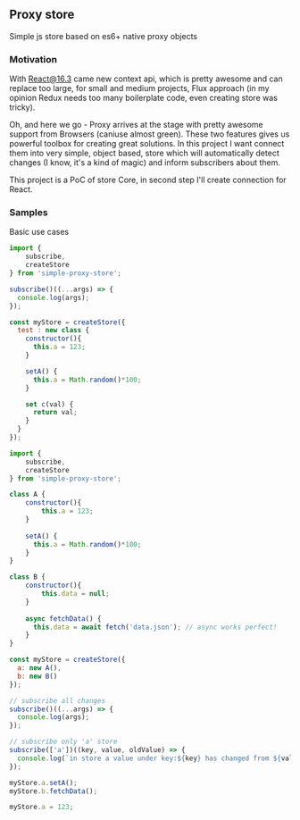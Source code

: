 ## Proxy store

Simple js store based on es6+ native proxy objects

### Motivation
With React@16.3 came new context api, which is pretty awesome and 
can replace too large, for small and medium projects, Flux
approach (in my opinion Redux needs too many boilerplate code, even 
creating store was tricky). 

Oh, and here we go - Proxy arrives at the stage with pretty awesome 
support from Browsers (caniuse almost green). These two features 
gives us powerful toolbox for creating great solutions.
In this project I want connect them into very simple, object based, 
store which will automatically detect changes (I know, it's a kind of magic) 
and inform subscribers about them.

This project is a PoC of store Core, in second step I'll create
connection for React.


### Samples

Basic use cases
```js
import {
    subscribe,
    createStore
} from 'simple-proxy-store';

subscribe()((...args) => {
  console.log(args);
});

const myStore = createStore({
  test : new class {
    constructor(){
      this.a = 123;
    }

    setA() {
      this.a = Math.random()*100;
    }

    set c(val) {
      return val;
    }
  }
});
```

```js
import {
    subscribe,
    createStore
} from 'simple-proxy-store';

class A {
    constructor(){
        this.a = 123;
    }
    
    setA() {
      this.a = Math.random()*100;
    }
}

class B {
    constructor(){
        this.data = null; 
    }
    
    async fetchData() {
      this.data = await fetch('data.json'); // async works perfect!
    }
}

const myStore = createStore({
  a: new A(),
  b: new B()
});

// subscribe all changes
subscribe()((...args) => {
  console.log(args);
});

// subscribe only 'a' store
subscribe(['a'])((key, value, oldValue) => {
  console.log(`in store a value under key:${key} has changed from ${value} to ${oldValue}`);
});

myStore.a.setA();
myStore.b.fetchData();

myStore.a = 123;
```
